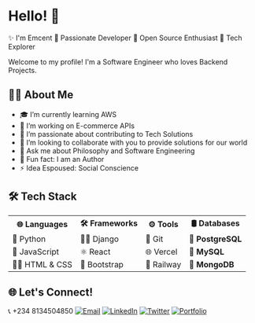 # Hello! 👋

✨ I'm Emcent 
🚀 Passionate Developer  🌟 Open Source Enthusiast  🎯 Tech Explorer

Welcome to my profile! I'm a Software Engineer who loves Backend Projects.

## 🧑‍💻 About Me
- 🎓 I’m currently learning AWS
- 🔭 I’m working on E-commerce APIs
- 🌱 I’m passionate about contributing to Tech Solutions
- 👯 I’m looking to collaborate with you to provide solutions for our world
- 💬 Ask me about Philosophy and Software Engineering
- 🧩 Fun fact: I am an Author
- ⚡ Idea Espoused: Social Conscience

## 🛠️ Tech Stack

<table>
  <th>🌐 Languages</th>
  <th>🛠️ Frameworks</th>
  <th>⚙️ Tools</th>
  <th>🛢️ Databases</th>
  <tr>
    <td>🐍 Python</td>
    <td>🦸‍♂️ Django</td>
    <td>🐙 Git</td>
    <td><b>🐘 PostgreSQL</b></td>
  </tr>
  <tr>
    <td>📜 JavaScript</td>
    <td>⚛️ React</td>
    <td>🌐 Vercel</td>
    <td><b>🐬 MySQL</b></td>
  </tr>
  <tr>
    <td>🧑‍💻 HTML & CSS</td>
    <td>🚀 Bootstrap</td>
    <td>🚉 Railway</td>
    <td><b>🍃 MongoDB</b></td>
  </tr>
</table>

## 🌐 Let's Connect!
📞 +234 8134504850
[![Email](https://img.shields.io/badge/Gmail-D14836?style=for-the-badge&logo=gmail&logoColor=white)](mailto:mcinnobezzy@gmail.com) 
[![LinkedIn](https://img.shields.io/badge/LinkedIn-0077B5?style=for-the-badge&logo=linkedin&logoColor=white)](https://www.linkedin.com/in/chukwuemeka-emekwue-64844b153/)
[![Twitter](https://img.shields.io/badge/Twitter-1DA1F2?style=for-the-badge&logo=twitter&logoColor=white)](https://x.com/Mic_Bezzy) 
[![Portfolio](https://img.shields.io/badge/Portfolio-FF5722?style=for-the-badge&logo=portfolio&logoColor=white)](https://emcent.vercel.app/)

